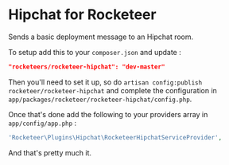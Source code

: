 # Hipchat for Rocketeer

Sends a basic deployment message to an Hipchat room.

To setup add this to your `composer.json` and update :

```json
"rocketeers/rocketeer-hipchat": "dev-master"
```

Then you'll need to set it up, so do `artisan config:publish rocketeer/rocketeer-hipchat` and complete the configuration in `app/packages/rocketeer/rocketeer-hipchat/config.php`.

Once that's done add the following to your providers array in `app/config/app.php` :

```php
'Rocketeer\Plugins\Hipchat\RocketeerHipchatServiceProvider',
```

And that's pretty much it.
